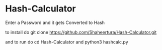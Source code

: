 # Hash-Calculator
Enter a Password and it gets Converted to Hash

to install do git clone https://github.com/Shaheertura/Hash-Calculator.git

and to run do cd Hash-Calculator and python3 hashcalc.py 
